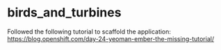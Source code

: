 birds_and_turbines
==================


Followed the following tutorial to scaffold the application:
    https://blog.openshift.com/day-24-yeoman-ember-the-missing-tutorial/
